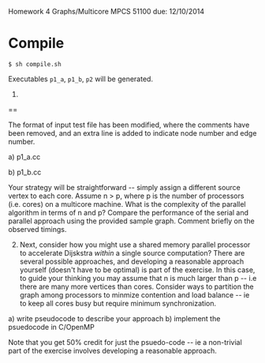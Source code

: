 Homework 4
Graphs/Multicore
MPCS 51100
due: 12/10/2014

Compile
=======

```
$ sh compile.sh
```

Executables `p1_a`, `p1_b`, `p2` will be generated. 

1. 
==

The format of input test file has been modified, where the comments have been removed, and an extra line is added to indicate node number and edge number. 

a) p1_a.cc

b) p1_b.cc

Your strategy will be straightforward -- simply assign a different
source vertex to each core. Assume n > p, where p is the number of
processors (i.e.  cores) on a multicore machine. What is the
complexity of the parallel algorithm in terms of n and p? Compare the
performance of the serial and parallel approach using the provided
sample graph. Comment briefly on the observed timings.

2. Next, consider how you might use a shared memory parallel processor
to accelerate Dijskstra *within* a single source computation? There
are several possible approaches, and developing a reasonable approach
yourself (doesn't have to be optimal) is part of the exercise. In this
case, to guide your thinking you may assume that n is much larger than
p -- i.e there are many more vertices than cores. Consider ways to
partition the graph among processors to minmize contention and load
balance -- ie to keep all cores busy but require minimum
synchronization.

a) write pseudocode to describe your approach
b) implement the psuedocode in C/OpenMP

Note that you get 50% credit for just the psuedo-code -- ie a
non-trivial part of the exercise involves developing a reasonable
approach.
